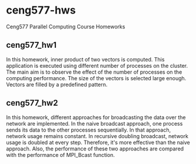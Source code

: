 ceng577-hws
===========

Ceng577 Parallel Computing Course Homeworks

ceng577_hw1
-----------
In this homework, inner product of two vectors is computed. This application is executed using different number of processes on the cluster. The main aim is to observe the effect of the number of processes on the computing performance. The size of the vectors is selected large enough. Vectors are filled by a predefined pattern.

ceng577_hw2
-----------
In this homework, different approaches for broadcasting the data over the network are implemented. In the naive broadcast approach, one process sends its data to the other processes sequentially. In that approach, network usage remains constant. In recursive doubling broadcast, network usage is doubled at every step. Therefore, it's more effective than the naive approach. Also, the performance of these two approaches are compared with the performance of MPI_Bcast function.
